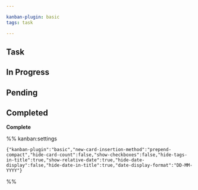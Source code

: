 ```yaml
---

kanban-plugin: basic
tags: task

---
```


## Task



## In Progress



## Pending



## Completed

**Complete**




%% kanban:settings
```
{"kanban-plugin":"basic","new-card-insertion-method":"prepend-compact","hide-card-count":false,"show-checkboxes":false,"hide-tags-in-title":true,"show-relative-date":true,"hide-date-display":false,"hide-date-in-title":true,"date-display-format":"DD-MM-YYYY"}
```
%%